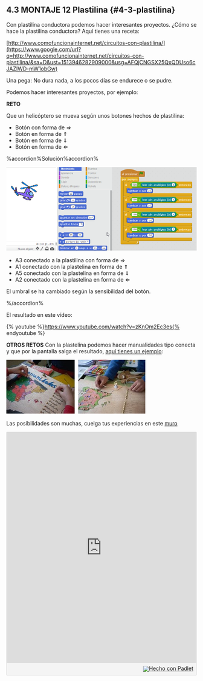 ## 4.3 MONTAJE 12 Plastilina {#4-3-plastilina}

Con plastilina conductora podemos hacer interesantes proyectos. ¿Cómo se hace la plastilina conductora? Aquí tienes una receta:

[http://www.comofuncionainternet.net/circuitos-con-plastilina/](https://www.google.com/url?q=http://www.comofuncionainternet.net/circuitos-con-plastilina/&sa=D&ust=1513946282909000&usg=AFQjCNGSX25QxQDUso6cJAZIWD-mW1obGw)

Una pega: No dura nada, a los pocos días se endurece o se pudre.

Podemos hacer interesantes proyectos, por ejemplo:

**RETO**

Que un helicóptero se mueva según unos botones hechos de plastilina:
*   Botón con forma de ⇒
*   Botón en forma de ⇑
*   Botón en forma de ⇓
*   Botón en forma de ⇐

%accordion%Solución%accordion%

![](/images/image52.png)

*   A3 conectado a la plastilina con forma de ⇒
*   A1 conectado con la plastelina en forma de ⇑
*   A5 conectado con la plastelina en forma de ⇓
*   A2 conectado con la plastelina en forma de ⇐

El umbral se ha cambiado según la sensibilidad del botón. 

%/accordion%

El resultado en este vídeo:

{% youtube %}https://www.youtube.com/watch?v=zKnOm2Ec3es{% endyoutube %}

**OTROS RETOS**
Con la plastelina podemos hacer manualidades tipo conecta y que por la pantalla salga el resultado, [aquí tienes un ejemplo](https://www.google.com/url?q=http://aularagon.catedu.es/materialesaularagon2013/scratch/M3plus/plastilina_ii.html&sa=D&ust=1513946282912000&usg=AFQjCNFwzpU5F9iQtbRNQwDbCjsvykPxRw):

![](/images/image17.png)

Las posibilidades son muchas, cuelga tus experiencias en este [muro](https://www.google.com/url?q=https://padlet.com/CATEDU/makey&sa=D&ust=1513946282912000&usg=AFQjCNEbkix3rjiMRoxo02W3XwtKOMC6gw)

<div class="padlet-embed" style="border:1px solid rgba(0,0,0,0.1);border-radius:2px;box-sizing:border-box;overflow:hidden;position:relative;width:100%;background:#F4F4F4"><p style="padding:0;margin:0"><iframe src="https://padlet.com/embed/phc0rpzhe1qj" frameborder="0" style="width:100%;height:608px;display:block;padding:0;margin:0"></iframe></p><div style="padding:8px;text-align:right;margin:0;"><a href="https://padlet.com?ref=embed" style="padding:0;margin:0;border:none;display:block;line-height:1;height:16px" target="_blank"><img src="https://resources.padletcdn.com/assets/made_with_padlet.png" width="86" height="16" style="padding:0;margin:0;background:none;border:none;display:inline;box-shadow:none" alt="Hecho con Padlet"></a></div></div>